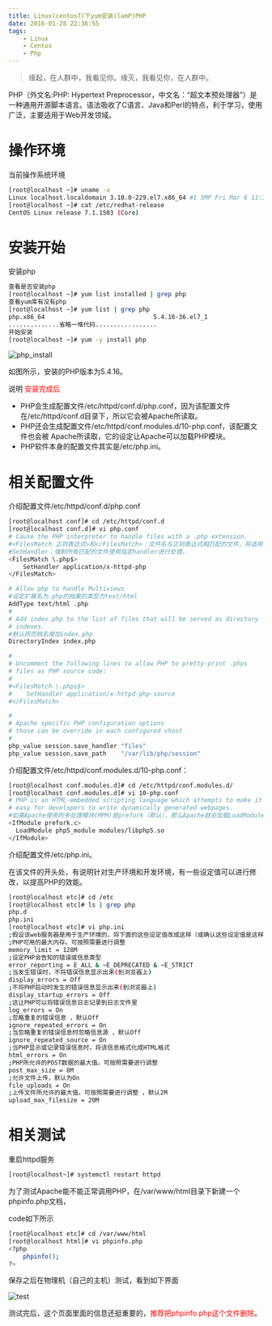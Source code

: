 ```yaml
---
title: Linux(centos7)下yum安装(lamP)PHP
date: 2016-01-28 22:36:55
tags:
    - Linux
    - Centos
    - Php
---
```


> 缘起，在人群中，我看见你。缘灭，我看见你，在人群中。

PHP（外文名:PHP: Hypertext Preprocessor，中文名：“超文本预处理器”）是一种通用开源脚本语言。语法吸收了C语言、Java和Perl的特点，利于学习，使用广泛，主要适用于Web开发领域。

<!-- more -->

# 操作环境

当前操作系统环境

``` bash
[root@localhost ~]# uname -a
Linux localhost.localdomain 3.10.0-229.el7.x86_64 #1 SMP Fri Mar 6 11:36:42 UTC 2015 x86_64 x86_64 x86_64 GNU/Linux
[root@localhost ~]# cat /etc/redhat-release 
CentOS Linux release 7.1.1503 (Core) 
```

# 安装开始

安装php

``` bash
查看是否安装php
[root@localhost ~]# yum list installed | grep php
查看yum库有没有php
[root@localhost ~]# yum list | grep php 
php.x86_64                              5.4.16-36.el7_1                @base 
..............省略一堆代码.................
开始安装
[root@localhost ~]# yum -y install php
```

![php_install](/img/201601/php/php_install.jpg)

如图所示，安装的PHP版本为5.4.16。

说明    <span style="color:red">安装完成后</span>

* PHP会生成配置文件/etc/httpd/conf.d/php.conf，因为该配置文件在/etc/httpd/conf.d目录下，所以它会被Apache所读取。
* PHP还会生成配置文件/etc/httpd/conf.modules.d/10-php.conf，该配置文件也会被   Apache所读取，它的设定让Apache可以加载PHP模块。
* PHP软件本身的配置文件其实是/etc/php.ini。

# 相关配置文件

介绍配置文件/etc/httpd/conf.d/php.conf

``` bash
[root@localhost conf]# cd /etc/httpd/conf.d
[root@localhost conf.d]# vi php.conf
# Cause the PHP interpreter to handle files with a .php extension.
#<FilesMatch 正则表达式>和</FilesMatch>：文件名与正则表达式相匹配的文件，将适用这里设定的语句。   
#SetHandler：强制所有匹配的文件使用指定handler进行处理。               
<FilesMatch \.php$>
    SetHandler application/x-httpd-php
</FilesMatch>

# Allow php to handle Multiviews
#设定扩展名为.php的档案的类型为text/html     
AddType text/html .php
#
# Add index.php to the list of files that will be served as directory
# indexes.
#默认网页档名增加index.php   
DirectoryIndex index.php

#
# Uncomment the following lines to allow PHP to pretty-print .phps
# files as PHP source code:
#
#<FilesMatch \.phps$>
#    SetHandler application/x-httpd-php-source
#</FilesMatch>

#
# Apache specific PHP configuration options
# those can be override in each configured vhost
#
php_value session.save_handler "files"
php_value session.save_path    "/var/lib/php/session"
```

介绍配置文件/etc/httpd/conf.modules.d/10-php.conf：

``` bash
[root@localhost conf.modules.d]# cd /etc/httpd/conf.modules.d/
[root@localhost conf.modules.d]# vi 10-php.conf
# PHP is an HTML-embedded scripting language which attempts to make it
# easy for developers to write dynamically generated webpages.
#如果Apache使用的多处理模块(MPM)是prefork（默认），那么Apache就会加载LoadModule指定的模块(PHP模块) 
<IfModule prefork.c>
  LoadModule php5_module modules/libphp5.so
</IfModule>
```

介绍配置文件/etc/php.ini。

在该文件的开头处，有说明针对生产环境和开发环境，有一些设定值可以进行修改，以提高PHP的效能。

``` bash
[root@localhost etc]# cd /etc
[root@localhost etc]# ls | grep php
php.d
php.ini
[root@localhost etc]# vi php.ini
;假设该web服务器是用于生产环境的，将下面的这些设定值改成这样（或确认这些设定值是这样的）
;PHP可用的最大内存。可按照需要进行调整 
memory_limit = 128M
;设定PHP会告知的错误或信息类型
error_reporting = E_ALL & ~E_DEPRECATED & ~E_STRICT
;当发生错误时，不将错误信息显示出来(到浏览器上)
display_errors = Off
;不将PHP启动时发生的错误信息显示出来(到浏览器上)
display_startup_errors = Off
;这让PHP可以将错误信息日志记录到日志文件里
log_errors = On
;忽略重复的错误信息 ，默认Off
ignore_repeated_errors = On
;当忽略重复的错误信息时忽略信息源 ，默认Off
ignore_repeated_source = On
;当PHP显示或记录错误信息时，将该信息格式化成HTML格式
html_errors = On
;PHP所允许的POST数据的最大值。可按照需要进行调整
post_max_size = 8M
;允许文件上传，默认为On
file_uploads = On
;上传文件所允许的最大值。可按照需要进行调整 ，默认2M
upload_max_filesize = 20M
```

# 相关测试

重启httpd服务

``` bash
[root@localhost~]# systemctl restart httpd
```

为了测试Apache能不能正常调用PHP，在/var/www/html目录下新建一个phpinfo.php文档，

code如下所示

``` bash
[root@localhost etc]# cd /var/www/html
[root@localhost html]# vi phpinfo.php
<?php
    phpinfo();
?>
```

保存之后在物理机（自己的主机）测试，看到如下界面

![test](/img/201601/php/test.jpg)


测试完后，这个页面里面的信息还挺重要的，<span style="color:red">推荐把phpinfo.php这个文件删除</span>。